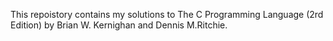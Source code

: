This repoistory contains my solutions to The C Programming Language (2rd Edition) by Brian W. Kernighan and Dennis M.Ritchie.
